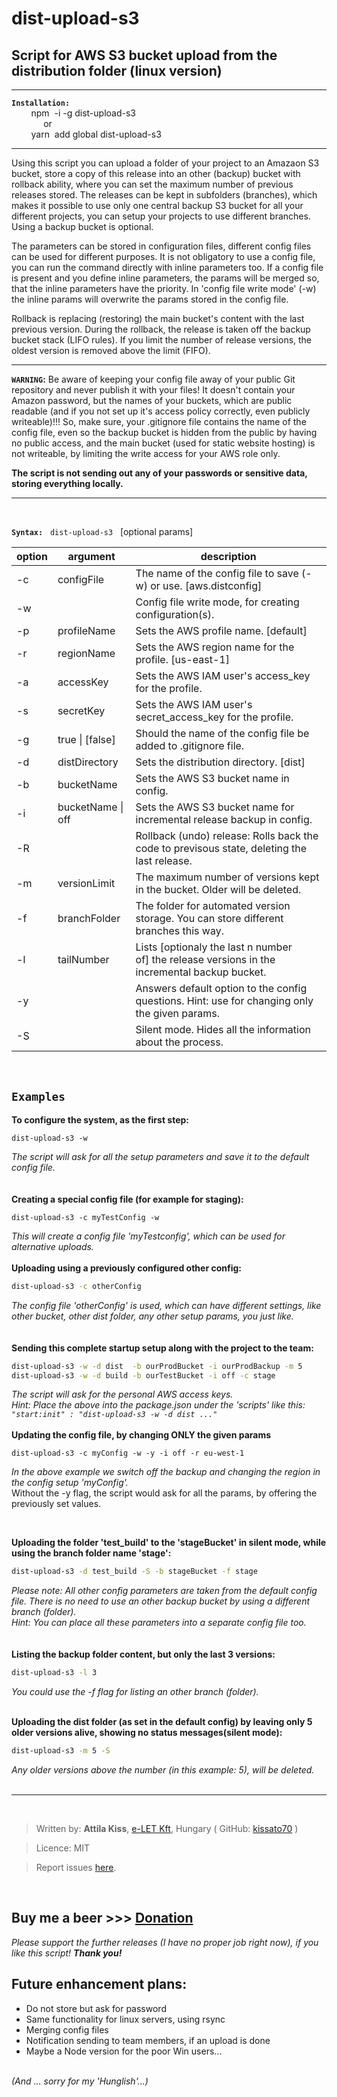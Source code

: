 # dist-upload-s3

## Script for AWS S3 bucket upload from the distribution folder (linux version)

___
**`Installation:`**   
&nbsp;&nbsp;&nbsp;&nbsp;&nbsp;&nbsp;&nbsp;  npm &nbsp;-i -g dist-upload-s3  
&nbsp;&nbsp;&nbsp;&nbsp;&nbsp;&nbsp;&nbsp; &nbsp;&nbsp;&nbsp;&nbsp;&nbsp;or  
&nbsp;&nbsp;&nbsp;&nbsp;&nbsp;&nbsp;&nbsp;  yarn &nbsp;add global dist-upload-s3
___
Using this script you can upload a folder of your project to an Amazaon S3 bucket, store a copy of this release into an other (backup) bucket with rollback ability, where you can set the maximum number of previous releases stored. The releases can be kept in subfolders (branches), which makes it possible to use only one central backup S3 bucket for all your different projects, you can setup your projects to use different branches. Using a backup bucket is optional. 

The parameters can be stored in configuration files, different config files can be used for different purposes. It is not obligatory to use a config file, you can run the command directly with inline parameters too. If a config file is present and you define inline parameters, the params will be merged so, that the inline parameters have the priority. In 'config file write mode' (-w) the inline params will overwrite the params stored in the config file.  

Rollback is replacing (restoring) the main bucket's content with the last previous version. During the rollback, the release is taken off the backup bucket stack (LIFO rules). If you limit the number of release versions, the oldest version is removed above the limit (FIFO). 
___
__`WARNING`:__ Be aware of keeping your config file away of your public Git repository and never publish it with your files! It doesn't contain your Amazon password, but the names of your buckets, which are public readable (and if you not set up it's access policy correctly, even publicly writeable)!!! So, make sure, your .gitignore file contains the name of the config file, even so the backup bucket is hidden from the public by having no public access, and the main bucket (used for static website hosting) is not writeable, by limiting the write access for your AWS role only.  

__The script is not sending out any of your passwords or sensitive data, storing everything locally.__

___

<br>

**`Syntax:`** &nbsp;  `dist-upload-s3` &nbsp;  [optional params]

| option | argument | description |
|------------ | ------ | ------------ |
|  -c  |  configFile  |        The name of the config file to save (-w) or use. [aws.distconfig] |
|   -w |     |                    Config file write mode, for creating configuration(s).|
|   -p |   profileName  |       Sets the AWS profile name. [default]|
|   -r |   regionName  |        Sets the AWS region name for the profile. [us-east-1]|
|   -a |   accessKey  |         Sets the AWS IAM user's access_key for the profile.|
|   -s |   secretKey   |        Sets the AWS IAM user's secret_access_key for the profile.|
|   -g |  true \| [false]  |       Should the name of the config file be added to .gitignore file.|
|   -d |   distDirectory |      Sets the distribution directory. [dist]|
|   -b |   bucketName |       Sets the AWS S3 bucket name in config.|
|   -i |   bucketName \| off |     Sets the AWS S3 bucket name for incremental release backup in config.|
|   -R   |       |                Rollback (undo) release: Rolls back the code to previsous state, deleting the last release.|
|   -m  |  versionLimit  |      The maximum number of versions kept in the bucket. Older will be deleted.|
|   -f |   branchFolder  |      The folder for automated version storage. You can store different branches this way.|
|   -l |   tailNumber  |        Lists [optionaly the last n number of] the release versions in the incremental backup bucket.|
|   -y   | |                       Answers default option to the config questions. Hint: use for changing only the given params.|
|   -S  | |                        Silent mode. Hides all the information about the process.|

&nbsp;
## `Examples`
**To configure the system, as the first step:**
```script
dist-upload-s3 -w
```
_The script will ask for all the setup parameters and save it to the default config file._  
<br><br>
**Creating a special config file (for example for staging):**
```script
dist-upload-s3 -c myTestConfig -w
```
_This will create a config file 'myTestconfig', which can be used for alternative uploads._
<br><br>
**Uploading using a previously configured other config:**
```bash
dist-upload-s3 -c otherConfig
```
_The config file 'otherConfig' is used, which can have different settings, like other bucket, other dist folder, any other setup params, you just like._  
<br/><br/>
**Sending this complete startup setup along with the project to the team:**
```bash
dist-upload-s3 -w -d dist  -b ourProdBucket -i ourProdBackup -m 5
dist-upload-s3 -w -d build -b ourTestBucket -i off -c stage
```
_The script will ask for the personal AWS access keys._<br>
_Hint: Place the above into the package.json under the 'scripts' like this:  
   `"start:init" : "dist-upload-s3 -w -d dist ..."`_
<br><br>
**Updating the config file, by changing ONLY the given params**<br>
```script
dist-upload-s3 -c myConfig -w -y -i off -r eu-west-1
```  
_In the above example we switch off the backup and changing the region in the config setup 'myConfig'._  
Without the -y flag, the script would ask for all the params, by offering the previously set values.

&nbsp;<br>

**Uploading the folder 'test_build' to the 'stageBucket' in silent mode, while using the branch folder name 'stage':**
```bash
dist-upload-s3 -d test_build -S -b stageBucket -f stage
```    
_Please note: All other config parameters are taken from the default config file. There is no need to use an other backup bucket by using a different branch (folder)._  
_Hint: You can place all these parameters into a separate config file too._  
<br/><br/>
**Listing the backup folder content, but only the last 3 versions:**
```bash
dist-upload-s3 -l 3
```  
_You could use the -f flag for listing an other branch (folder)._
&nbsp;<br/><br/>  

**Uploading the dist folder (as set in the default config) by leaving only 5 older versions alive, showing no status messages(silent mode):**
```bash
dist-upload-s3 -m 5 -S
```
_Any older versions above the number (in this example: 5), will be deleted._
<br/><br/>
___
<br/>  

>Written by: __Attila Kiss__, [e-LET Kft](https://e-let.hu), Hungary  ( GitHub: [kissato70](https://github.com/kissato70) )

 > Licence:  MIT

> Report issues [here](https://github.com/kissato70/dist-upload-s3/issues).

<br>  

## Buy me a beer >>> [Donation](https://bit.ly/kissato70_paypal_donate)  
_Please support the further releases (I have no proper job right now), if you like this script! **Thank you!**_
## Future enhancement plans:
- Do not store but ask for password
- Same functionality for linux servers, using rsync
- Merging config files
- Notification sending to team members, if an upload is done
- Maybe a Node version for the poor Win users...
<br/><br/>  

_(And ... sorry for my 'Hunglish'...)_
